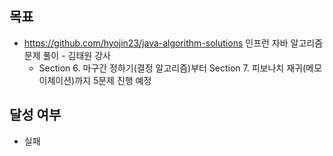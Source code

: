 ## 목표

- https://github.com/hyojin23/java-algorithm-solutions 인프런 자바 알고리즘 문제 풀이 - 김태원 강사
  - Section 6. 마구간 정하기(결정 알고리즘)부터 Section 7. 피보나치 재귀(메모이제이션)까지 5문제 진행 예정

## 달성 여부
- 실패
